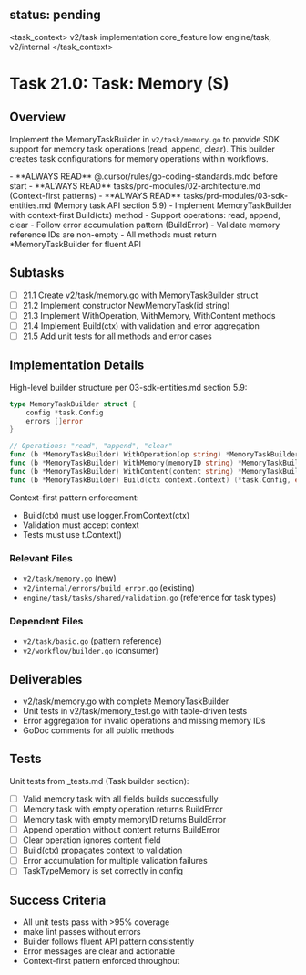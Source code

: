 ## status: pending

<task_context>
<domain>v2/task</domain>
<type>implementation</type>
<scope>core_feature</scope>
<complexity>low</complexity>
<dependencies>engine/task, v2/internal</dependencies>
</task_context>

# Task 21.0: Task: Memory (S)

## Overview

Implement the MemoryTaskBuilder in `v2/task/memory.go` to provide SDK support for memory task operations (read, append, clear). This builder creates task configurations for memory operations within workflows.

<critical>
- **ALWAYS READ** @.cursor/rules/go-coding-standards.mdc before start
- **ALWAYS READ** tasks/prd-modules/02-architecture.md (Context-first patterns)
- **ALWAYS READ** tasks/prd-modules/03-sdk-entities.md (Memory task API section 5.9)
</critical>

<requirements>
- Implement MemoryTaskBuilder with context-first Build(ctx) method
- Support operations: read, append, clear
- Follow error accumulation pattern (BuildError)
- Validate memory reference IDs are non-empty
- All methods must return *MemoryTaskBuilder for fluent API
</requirements>

## Subtasks

- [ ] 21.1 Create v2/task/memory.go with MemoryTaskBuilder struct
- [ ] 21.2 Implement constructor NewMemoryTask(id string)
- [ ] 21.3 Implement WithOperation, WithMemory, WithContent methods
- [ ] 21.4 Implement Build(ctx) with validation and error aggregation
- [ ] 21.5 Add unit tests for all methods and error cases

## Implementation Details

High-level builder structure per 03-sdk-entities.md section 5.9:

```go
type MemoryTaskBuilder struct {
    config *task.Config
    errors []error
}

// Operations: "read", "append", "clear"
func (b *MemoryTaskBuilder) WithOperation(op string) *MemoryTaskBuilder
func (b *MemoryTaskBuilder) WithMemory(memoryID string) *MemoryTaskBuilder
func (b *MemoryTaskBuilder) WithContent(content string) *MemoryTaskBuilder
func (b *MemoryTaskBuilder) Build(ctx context.Context) (*task.Config, error)
```

Context-first pattern enforcement:
- Build(ctx) must use logger.FromContext(ctx)
- Validation must accept context
- Tests must use t.Context()

### Relevant Files

- `v2/task/memory.go` (new)
- `v2/internal/errors/build_error.go` (existing)
- `engine/task/tasks/shared/validation.go` (reference for task types)

### Dependent Files

- `v2/task/basic.go` (pattern reference)
- `v2/workflow/builder.go` (consumer)

## Deliverables

- v2/task/memory.go with complete MemoryTaskBuilder
- Unit tests in v2/task/memory_test.go with table-driven tests
- Error aggregation for invalid operations and missing memory IDs
- GoDoc comments for all public methods

## Tests

Unit tests from _tests.md (Task builder section):

- [ ] Valid memory task with all fields builds successfully
- [ ] Memory task with empty operation returns BuildError
- [ ] Memory task with empty memoryID returns BuildError
- [ ] Append operation without content returns BuildError
- [ ] Clear operation ignores content field
- [ ] Build(ctx) propagates context to validation
- [ ] Error accumulation for multiple validation failures
- [ ] TaskTypeMemory is set correctly in config

## Success Criteria

- All unit tests pass with >95% coverage
- make lint passes without errors
- Builder follows fluent API pattern consistently
- Error messages are clear and actionable
- Context-first pattern enforced throughout
